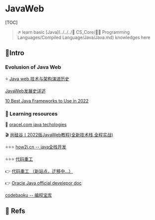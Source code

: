# JavaWeb

[TOC]



>  ↗️  learn basic [Java](../../../🔑 CS_Core/👩‍💻 Programming Languages/Compiled Language/Java/Java.md) knowledges here



## 🚪Intro

### Evolusion of Java Web

⭐️ [Java web 技术与架构演进历史](https://congzhou09.github.io/knowledge/Java-web-技术与架构演进历史.html)

[JavaWeb发展史详述](https://blog.csdn.net/qq_39304851/article/details/108541486)

[10 Best Java Frameworks to Use in 2022](https://hackr.io/blog/java-frameworks)



### 🎁 Learning resources

📂 [oracel.com java techologies](https://www.oracle.com/java/technologies/)

🎬 [尚硅谷丨2022版JavaWeb教程(全新技术栈,全程实战)](https://www.bilibili.com/video/BV1AS4y177xJ?p=1&vd_source=72104416ad988548ac73d9710091a9af)  

⭐️⭐️⭐️ [how2j.cn -- java全栈开发](https://how2j.cn) 

⭐️⭐️⭐️ [代码重工](https://heavy_code_industry.gitee.io/code_heavy_industry/) 

👉 [代码重工 （新站点，迁移中...）](https://www.wolai.com/nnRjHcUSv2mrRbFKZUpBMS)

👉 [Oracle Java official develepor doc](https://dev.java/learn/getting-started-with-java/)

[codebaoku -- 编程宝库](http://www.codebaoku.com)



## 📲 Refs



